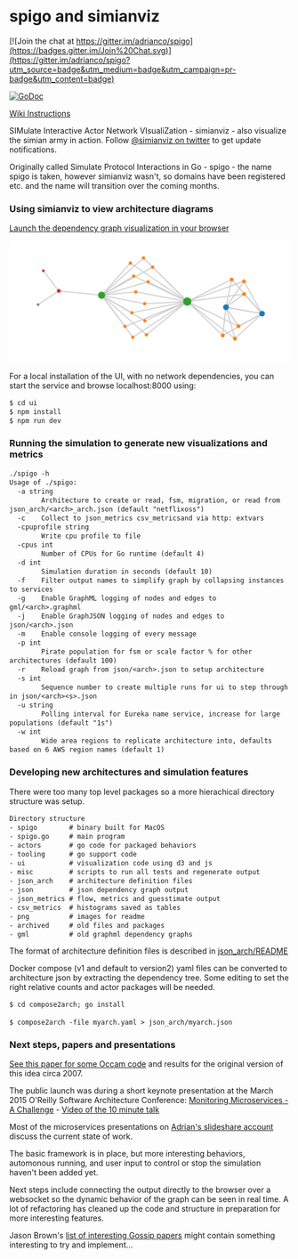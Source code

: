 # spigo and simianviz

[![Join the chat at https://gitter.im/adrianco/spigo](https://badges.gitter.im/Join%20Chat.svg)](https://gitter.im/adrianco/spigo?utm_source=badge&utm_medium=badge&utm_campaign=pr-badge&utm_content=badge)

[![GoDoc](https://godoc.org/github.com/adrianco/spigo?status.svg)](https://godoc.org/github.com/adrianco/spigo) 

[Wiki Instructions](https://github.com/adrianco/spigo/wiki)

SIMulate Interactive Actor Network VIsualiZation - simianviz - also
visualize the simian army in action. Follow [@simianviz on twitter](https://www.twitter.com/simianviz) to
get update notifications.

Originally called Simulate Protocol Interactions in Go - spigo - the name spigo is taken, however simianviz wasn't, so domains have been registered etc. and the name will transition over the coming months.

### Using simianviz to view architecture diagrams
[Launch the dependency graph visualization in your browser](http://simianviz.surge.sh/netflixoss)

![aws reference architecture dependency graph](png/aws_ac_ra_web.png)

For a local installation of the UI, with no network dependencies, you can start the service and browse localhost:8000 using:
```
$ cd ui
$ npm install
$ npm run dev
```

### Running the simulation to generate new visualizations and metrics

```
./spigo -h
Usage of ./spigo:
  -a string
    	Architecture to create or read, fsm, migration, or read from json_arch/<arch>_arch.json (default "netflixoss")
  -c	Collect to json_metrics csv_metricsand via http: extvars
  -cpuprofile string
    	Write cpu profile to file
  -cpus int
    	Number of CPUs for Go runtime (default 4)
  -d int
    	Simulation duration in seconds (default 10)
  -f	Filter output names to simplify graph by collapsing instances to services
  -g	Enable GraphML logging of nodes and edges to gml/<arch>.graphml
  -j	Enable GraphJSON logging of nodes and edges to json/<arch>.json
  -m	Enable console logging of every message
  -p int
    	Pirate population for fsm or scale factor % for other architectures (default 100)
  -r	Reload graph from json/<arch>.json to setup architecture
  -s int
    	Sequence number to create multiple runs for ui to step through in json/<arch><s>.json
  -u string
    	Polling interval for Eureka name service, increase for large populations (default "1s")
  -w int
    	Wide area regions to replicate architecture into, defaults based on 6 AWS region names (default 1)
```


### Developing new architectures and simulation features

There were too many top level packages so a more hierachical directory
structure was setup.

```
Directory structure
- spigo        # binary built for MacOS
- spigo.go     # main program
- actors       # go code for packaged behaviors
- tooling      # go support code
- ui           # visualization code using d3 and js
- misc         # scripts to run all tests and regenerate output
- json_arch    # architecture definition files
- json         # json dependency graph output
- json_metrics # flow, metrics and guesstimate output
- csv_metrics  # histograms saved as tables
- png          # images for readme
- archived     # old files and packages
- gml          # old graphml dependency graphs
```

The format of architecture definition files is described in [json_arch/README](json_arch)

Docker compose (v1 and default to version2) yaml files can be converted to architecture json by extracting the dependency tree. Some editing to set the right relative counts and actor packages will be needed.
```
$ cd compose2arch; go install

$ compose2arch -file myarch.yaml > json_arch/myarch.json
```

### Next steps, papers and presentations
[See this paper for some Occam code](misc/SkypeSim07.pdf) and results for the original version of this idea circa 2007.

The public launch was during a short keynote presentation at the March 2015 O'Reilly Software Architecture Conference: [Monitoring Microservices - A Challenge](
http://www.slideshare.net/adriancockcroft/software-architecture-monitoring-microservices-a-challenge) - 
[Video of the 10 minute talk](https://youtu.be/smEuX-Hq6RI)

Most of the microservices presentations on [Adrian's slideshare account](http://slideshare.net/adriancockcroft) discuss the current state of work.

The basic framework is in place, but more interesting behaviors, automonous running, and user input to control or stop the simulation haven't been added yet.

Next steps include connecting the output directly to the browser over a websocket so the dynamic behavior of the graph can be seen in real time. A lot of refactoring has cleaned up the code and structure in preparation for more interesting features.

Jason Brown's [list of interesting Gossip papers](http://softwarecarnival.blogspot.com/2014/07/gossip-papers.html) might contain something interesting to try and implement... 